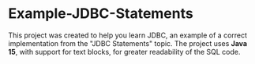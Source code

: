 # Example-JDBC-Statements
This project was created to help you learn JDBC,
an example of a correct implementation from the "JDBC Statements" topic.
The project uses **Java 15**, with support for text blocks, for greater readability of the SQL code.